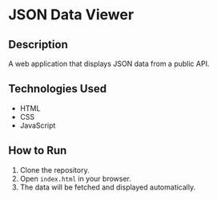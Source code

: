 # JSON Data Viewer

## Description
A web application that displays JSON data from a public API.

## Technologies Used
- HTML
- CSS
- JavaScript

## How to Run
1. Clone the repository.
2. Open `index.html` in your browser.
3. The data will be fetched and displayed automatically.
